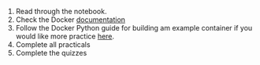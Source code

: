 1. Read through the notebook.
2. Check the Docker [documentation](https://docs.docker.com/)
3. Follow the Docker Python guide for building am example container if you would like more practice [here](https://docs.docker.com/language/python/build-images/https://docs.docker.com/language/python/build-images/).
4. Complete all practicals
5. Complete the quizzes
